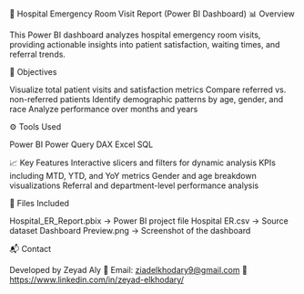 🏥 Hospital Emergency Room Visit Report (Power BI Dashboard)
📊 Overview

This Power BI dashboard analyzes hospital emergency room visits, providing actionable insights into patient satisfaction, waiting times, and referral trends.

🎯 Objectives

Visualize total patient visits and satisfaction metrics
Compare referred vs. non-referred patients
Identify demographic patterns by age, gender, and race
Analyze performance over months and years

⚙️ Tools Used

Power BI
Power Query
DAX
Excel
SQL

📈 Key Features
Interactive slicers and filters for dynamic analysis
KPIs including MTD, YTD, and YoY metrics
Gender and age breakdown visualizations
Referral and department-level performance analysis

🧩 Files Included

Hospital_ER_Report.pbix → Power BI project file
Hospital ER.csv → Source dataset
Dashboard Preview.png → Screenshot of the dashboard

📬 Contact

Developed by Zeyad Aly
📧 Email: ziadelkhodary9@gmail.com
🔗 https://www.linkedin.com/in/zeyad-elkhodary/
